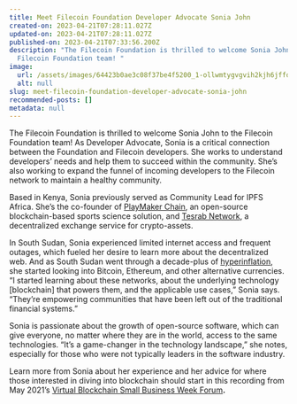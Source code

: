 ```yaml
---
title: Meet Filecoin Foundation Developer Advocate Sonia John
created-on: 2023-04-21T07:28:11.027Z
updated-on: 2023-04-21T07:28:11.027Z
published-on: 2023-04-21T07:33:56.200Z
description: "The Filecoin Foundation is thrilled to welcome Sonia John to the
  Filecoin Foundation team! "
image:
  url: /assets/images/64423b0ae3c08f37be4f5200_1-ollwmtygvgvih2kjh6jffq.png
  alt: null
slug: meet-filecoin-foundation-developer-advocate-sonia-john
recommended-posts: []
metadata: null
---
```


The Filecoin Foundation is thrilled to welcome Sonia John to the Filecoin Foundation team! As Developer Advocate, Sonia is a critical connection between the Foundation and Filecoin developers. She works to understand developers’ needs and help them to succeed within the community. She’s also working to expand the funnel of incoming developers to the Filecoin network to maintain a healthy community.

Based in Kenya, Sonia previously served as Community Lead for IPFS Africa. She’s the co-founder of [PlayMaker Chain](https://github.com/playmakerchain), an open-source blockchain-based sports science solution, and [Tesrab Network](https://github.com/TesrabNetwork), a decentralized exchange service for crypto-assets.

In South Sudan, Sonia experienced limited internet access and frequent outages, which fueled her desire to learn more about the decentralized web. And as South Sudan went through a decade-plus of [hyperinflation](https://blogs.worldbank.org/africacan/taming-the-tides-of-high-inflation-in-south-sudan), she started looking into Bitcoin, Ethereum, and other alternative currencies. “I started learning about these networks, about the underlying technology \[blockchain\] that powers them, and the applicable use cases,” Sonia says. “They’re empowering communities that have been left out of the traditional financial systems.”

Sonia is passionate about the growth of open-source software, which can give everyone, no matter where they are in the world, access to the same technologies. “It’s a game-changer in the technology landscape,” she notes, especially for those who were not typically leaders in the software industry.

Learn more from Sonia about her experience and her advice for where those interested in diving into blockchain should start in this recording from May 2021’s [Virtual Blockchain Small Business Week Forum](https://youtu.be/spReQI8kUek)**.**
